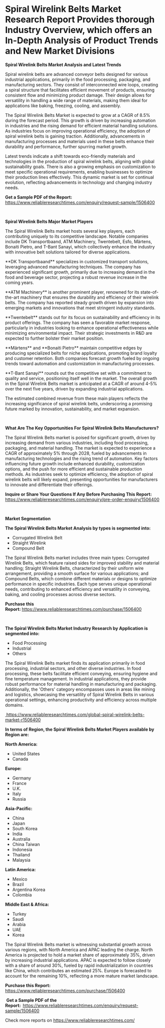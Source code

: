 <p><h1>Spiral Wirelink Belts Market Research Report Provides thorough Industry Overview, which offers an In-Depth Analysis of Product Trends and New Market Divisions</h1></p><p><strong>Spiral Wirelink Belts Market Analysis and Latest Trends</strong></p>
<p><p>Spiral wirelink belts are advanced conveyor belts designed for various industrial applications, primarily in the food processing, packaging, and manufacturing sectors. They consist of interconnected wire loops, creating a spiral structure that facilitates efficient movement of products, ensuring consistent flow and minimizing product damage. Their design allows for versatility in handling a wide range of materials, making them ideal for applications like baking, freezing, cooling, and assembly.</p><p>The Spiral Wirelink Belts Market is expected to grow at a CAGR of 8.5% during the forecast period. This growth is driven by increasing automation in industries and the rising demand for efficient material handling solutions. As industries focus on improving operational efficiency, the adoption of spiral wirelink belts is gaining traction. Additionally, advancements in manufacturing processes and materials used in these belts enhance their durability and performance, further spurring market growth.</p><p>Latest trends indicate a shift towards eco-friendly materials and technologies in the production of spiral wirelink belts, aligning with global sustainability goals. There is also a growing emphasis on customization to meet specific operational requirements, enabling businesses to optimize their production lines effectively. This dynamic market is set for continual evolution, reflecting advancements in technology and changing industry needs.</p></p>
<p><strong>Get a Sample PDF of the Report:&nbsp;</strong> <a href="https://www.reliableresearchtimes.com/enquiry/request-sample/1506400?utm_campaign=3088&utm_medium=2&utm_source=Github&utm_content=ia&utm_term=23032025&utm_id=spiral-wirelink-belts">https://www.reliableresearchtimes.com/enquiry/request-sample/1506400</a></p>
<p>&nbsp;</p>
<p><strong>Spiral Wirelink Belts Major Market Players</strong></p>
<p><p>The Spiral Wirelink Belts market hosts several key players, each contributing uniquely to its competitive landscape. Notable companies include DK Transportbaand, ATM Machinery, Twentebelt, Esfo, Märtens, Bonaiti Pietro, and T-Bant Sanayi, which collectively enhance the industry with innovative belt solutions tailored for diverse applications.</p><p>**DK Transportbaand** specializes in customized transport solutions, leveraging advanced manufacturing techniques. The company has experienced significant growth, primarily due to increasing demand in the food and beverage sector, projecting a robust revenue increase in the coming years.</p><p>**ATM Machinery** is another prominent player, renowned for its state-of-the-art machinery that ensures the durability and efficiency of their wirelink belts. The company has reported steady growth driven by expansion into emerging markets and innovations that meet stringent industry standards.</p><p>**Twentebelt** stands out for its focus on sustainability and efficiency in its product offerings. The company has seen a favorable market response, particularly in industries looking to enhance operational effectiveness while minimizing environmental impact. Their strategic investments in R&D are expected to further bolster their market position.</p><p>**Märtens** and **Bonaiti Pietro** maintain competitive edges by producing specialized belts for niche applications, promoting brand loyalty and customer retention. Both companies forecast growth fueled by ongoing trends toward automation and customization in manufacturing processes.</p><p>**T-Bant Sanayi** rounds out the competitive set with a commitment to quality and service, positioning itself well in the market. The overall growth in the Spiral Wirelink Belts market is anticipated at a CAGR of around 4-5% over the next five years, driven by expanding industrial applications.</p><p>The estimated combined revenue from these main players reflects the increasing significance of spiral wirelink belts, underscoring a promising future marked by innovation, sustainability, and market expansion.</p></p>
<p>&nbsp;</p>
<p><strong>What Are The Key Opportunities For Spiral Wirelink Belts Manufacturers?</strong></p>
<p><p>The Spiral Wirelink Belts market is poised for significant growth, driven by increasing demand from various industries, including food processing, packaging, and material handling. The market is expected to experience a CAGR of approximately 5% through 2028, fueled by advancements in manufacturing technologies and the rising trend of automation. Key factors influencing future growth include enhanced durability, customization options, and the push for more efficient and sustainable production methods. As industries seek to optimize efficiency, the adoption of spiral wirelink belts will likely expand, presenting opportunities for manufacturers to innovate and differentiate their offerings.</p></p>
<p><strong>Inquire or Share Your Questions If Any Before Purchasing This Report:</strong> <a href="https://www.reliableresearchtimes.com/enquiry/pre-order-enquiry/1506400?utm_campaign=3088&utm_medium=2&utm_source=Github&utm_content=ia&utm_term=23032025&utm_id=spiral-wirelink-belts">https://www.reliableresearchtimes.com/enquiry/pre-order-enquiry/1506400</a></p>
<p>&nbsp;</p>
<p><strong>Market Segmentation</strong></p>
<p><strong>The Spiral Wirelink Belts Market Analysis by types is segmented into:</strong></p>
<p><ul><li>Corrugated Wirelink Belt</li><li>Straight Wirelink</li><li>Compound Belt</li></ul></p>
<p><p>The Spiral Wirelink Belts market includes three main types: Corrugated Wirelink Belts, which feature raised sides for improved stability and material handling; Straight Wirelink Belts, characterized by their uniform wire arrangement, providing a smooth surface for various applications; and Compound Belts, which combine different materials or designs to optimize performance in specific industries. Each type serves unique operational needs, contributing to enhanced efficiency and versatility in conveying, baking, and cooling processes across diverse sectors.</p></p>
<p><strong>Purchase this Report:&nbsp;</strong><a href="https://www.reliableresearchtimes.com/purchase/1506400?utm_campaign=3088&utm_medium=2&utm_source=Github&utm_content=ia&utm_term=23032025&utm_id=spiral-wirelink-belts">https://www.reliableresearchtimes.com/purchase/1506400</a></p>
<p>&nbsp;</p>
<p><strong>The Spiral Wirelink Belts Market Industry Research by Application is segmented into:</strong></p>
<p><ul><li>Food Processing</li><li>Industrial</li><li>Others</li></ul></p>
<p><p>The Spiral Wirelink Belts market finds its application primarily in food processing, industrial sectors, and other diverse industries. In food processing, these belts facilitate efficient conveying, ensuring hygiene and fine temperature management. In industrial applications, they provide robust performance for material handling in manufacturing and packaging. Additionally, the 'Others' category encompasses uses in areas like mining and logistics, showcasing the versatility of Spiral Wirelink Belts in various operational settings, enhancing productivity and efficiency across multiple domains.</p></p>
<p><a href="https://www.reliableresearchtimes.com/global-spiral-wirelink-belts-market-r1506400?utm_campaign=3088&utm_medium=2&utm_source=Github&utm_content=ia&utm_term=23032025&utm_id=spiral-wirelink-belts">&nbsp;https://www.reliableresearchtimes.com/global-spiral-wirelink-belts-market-r1506400</a></p>
<p><strong>In terms of Region, the Spiral Wirelink Belts Market Players available by Region are:</strong></p>
<p>
    <p> <strong> North America: </strong>
        <ul>
            <li>United States</li>
            <li>Canada</li>
        </ul>
        </p> 
    <p> <strong> Europe: </strong>
        <ul>
            <li>Germany</li>
            <li>France</li>
            <li>U.K.</li>
            <li>Italy</li>
            <li>Russia</li>
        </ul>
        </p> 
    <p> <strong> Asia-Pacific: </strong>
        <ul>
            <li>China</li>
            <li>Japan</li>
            <li>South Korea</li>
            <li>India</li>
            <li>Australia</li>
            <li>China Taiwan</li>
            <li>Indonesia</li>
            <li>Thailand</li>
            <li>Malaysia</li>
        </ul>
        </p> 
    <p> <strong> Latin America: </strong>
        <ul>
            <li>Mexico</li>
            <li>Brazil</li>
            <li>Argentina Korea</li>
            <li>Colombia</li>
        </ul>
        </p> 
    <p> <strong> Middle East & Africa: </strong>
        <ul>
            <li>Turkey</li>
            <li>Saudi</li>
            <li>Arabia</li>
            <li>UAE</li>
            <li>Korea</li>
        </ul>
    </p>
    </p>
<p><p>The Spiral Wirelink Belts market is witnessing substantial growth across various regions, with North America and APAC leading the charge. North America is projected to hold a market share of approximately 35%, driven by increasing industrial applications. APAC is expected to follow closely with a share of around 30%, fueled by rapid industrialization in countries like China, which contributes an estimated 25%. Europe is forecasted to account for the remaining 10%, reflecting a more mature market landscape.</p></p>
<p><strong>Purchase this Report: </strong><a href="https://www.reliableresearchtimes.com/purchase/1506400?utm_campaign=3088&utm_medium=2&utm_source=Github&utm_content=ia&utm_term=23032025&utm_id=spiral-wirelink-belts">https://www.reliableresearchtimes.com/purchase/1506400</a></p>
<p>&nbsp;<strong>Get a Sample PDF of the Report:&nbsp;&nbsp;</strong><a href="https://www.reliableresearchtimes.com/enquiry/request-sample/1506400?utm_campaign=3088&utm_medium=2&utm_source=Github&utm_content=ia&utm_term=23032025&utm_id=spiral-wirelink-belts">https://www.reliableresearchtimes.com/enquiry/request-sample/1506400</a></p>
<p><strong></strong></p>
<p>Check more reports on <a href="https://www.reliableresearchtimes.com/?utm_campaign=3088&utm_medium=2&utm_source=Github&utm_content=ia&utm_term=23032025&utm_id=spiral-wirelink-belts">https://www.reliableresearchtimes.com/</a></p>